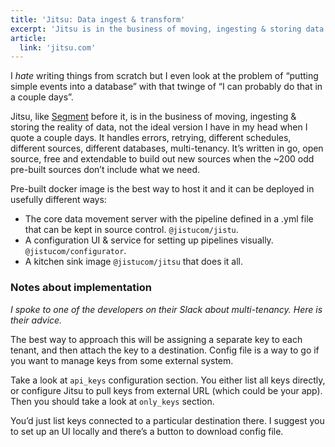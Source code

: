```yaml
---
title: 'Jitsu: Data ingest & transform'
excerpt: 'Jitsu is in the business of moving, ingesting & storing data while handles errors, retrying, different schedules, different sources, different databases, multi-tenancy.'
article:
  link: 'jitsu.com'
---
```


I _hate_ writing things from scratch but I even look at the problem of “putting simple events into a database” with that twinge of “I can probably do that in a couple days”.

Jitsu, like [Segment][1] before it, is in the business of moving, ingesting & storing the reality of data, not the ideal version I have in my head when I quote a couple days. It handles errors, retrying, different schedules, different sources, different databases, multi-tenancy. It’s written in go, open source, free and extendable to build out new sources when the \~200 odd pre-built sources don’t include what we need.

Pre-built docker image is the best way to host it and it can be deployed  in usefully different ways:
* The core data movement server with the pipeline defined in a .yml file that can be kept in source control. `@jistucom/jistu`.
* A configuration UI & service for setting up pipelines visually. `@jistucom/configurator`.
* A kitchen sink image  `@jistucom/jitsu` that does it all.

### Notes about implementation
_I spoke to one of the developers on their Slack about multi-tenancy. Here is their advice._

The best way to approach this will be assigning a separate key to each tenant, and then attach the key to a destination. Config file is a way to go if you want to manage keys from some external system.

Take a look at `api_keys` configuration section. You either list all keys directly, or configure Jitsu to pull keys from external URL (which could be your app). Then you should take a look at `only_keys` section.

You’d just list keys connected to a particular destination there. I suggest you to set up an UI locally and there’s a button to download config file.

[1]:	segment.com
